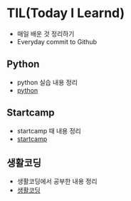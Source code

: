 # TIL(Today I Learnd)

* 매일 배운 것 정리하기
* Everyday commit to Github



## Python

* python 실습 내용 정리
* [python](./python)  



## Startcamp

* startcamp 때 내용 정리
* [startcamp](./startcamp)

## 생활코딩

* 생활코딩에서 공부한 내용 정리
* [생활코딩](./생활코딩)
